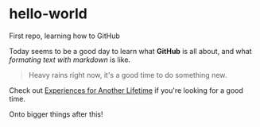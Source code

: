 # hello-world
First repo, learning how to GitHub

Today seems to be a good day to learn what **GitHub** is all about, and what _formating text with markdown_ is like. 

> Heavy rains right now, it's a good time to do something new.

Check out [Experiences for Another Lifetime](https://archivingdvshnkr.home.blog/) if you're looking for a good time.

Onto bigger things after this!
